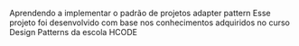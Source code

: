 Aprendendo a implementar o padrão de projetos adapter pattern
Esse projeto foi desenvolvido com base nos conhecimentos adquiridos no curso Design Patterns da escola HCODE

